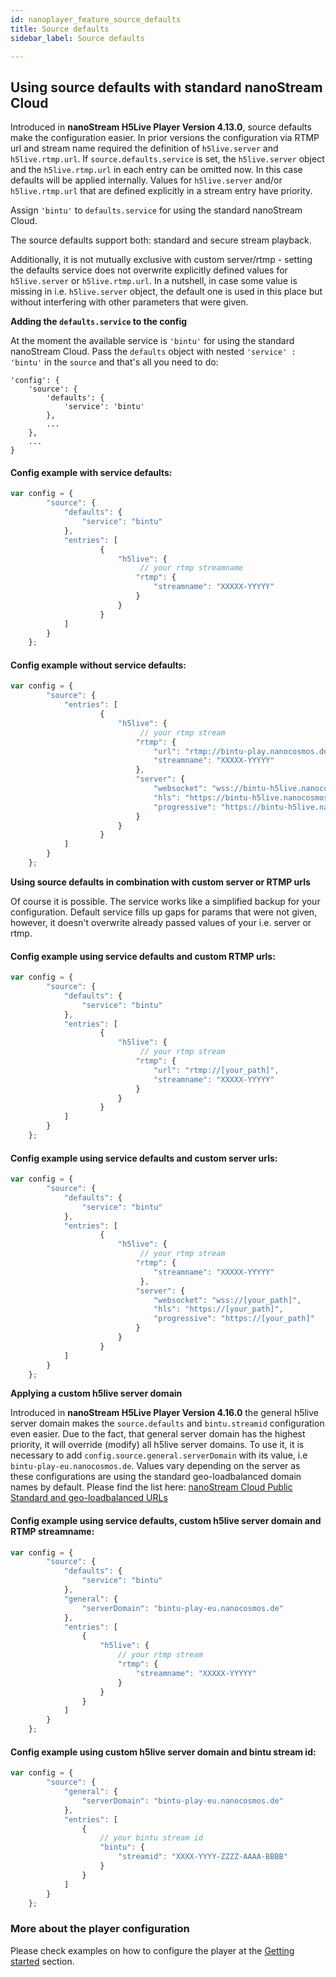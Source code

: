 ```yaml
---
id: nanoplayer_feature_source_defaults
title: Source defaults
sidebar_label: Source defaults

---
```


## Using source defaults with standard nanoStream Cloud

Introduced in **nanoStream H5Live Player Version 4.13.0**, source defaults make the configuration easier. In prior versions the configuration via RTMP url and stream name required the definition of `h5live.server` and `h5live.rtmp.url`. If `source.defaults.service` is set, the `h5live.server` object and the `h5live.rtmp.url` in each entry can be omitted now. In this case defaults will be applied internally. Values for `h5live.server` and/or `h5live.rtmp.url` that are defined explicitly in a stream entry have priority.   

Assign `'bintu'` to `defaults.service` for using the standard nanoStream Cloud.  

The source defaults support both: standard and secure stream playback. 

Additionally, it is not mutually exclusive with custom server/rtmp - setting the defaults service does not overwrite explicitly defined values for `h5live.server` or `h5live.rtmp.url`. In a nutshell, in case some value is missing in i.e. `h5live.server` object, the default one is used in this place but without interfering with other parameters that were given.

**Adding the `defaults.service` to the config**

At the moment the available service is `'bintu'` for using the standard nanoStream Cloud. Pass the `defaults` object with nested `'service' : 'bintu'` in the `source` and that's all you need to do:

```
'config': {
    'source': {
        'defaults': {
            'service': 'bintu'
        },
        ...
    },
    ...
}
```

#### Config example with service defaults: 
```javascript
var config = {
        "source": {
            "defaults": {
                "service": "bintu"
            },
            "entries": [
                    {
                        "h5live": {
                             // your rtmp streamname
                            "rtmp": {
                                "streamname": "XXXXX-YYYYY"
                            }
                        }
                    }
            ]
        }
    };
```

#### Config example without service defaults: 
```javascript
var config = {
        "source": {
            "entries": [
                    {
                        "h5live": {
                             // your rtmp stream
                            "rtmp": {
                                "url": "rtmp://bintu-play.nanocosmos.de/play",
                                "streamname": "XXXXX-YYYYY"
                            },
                            "server": {
                                "websocket": "wss://bintu-h5live.nanocosmos.de:443/h5live/stream.mp4",
                                "hls": "https://bintu-h5live.nanocosmos.de:443/h5live/http/playlist.m3u8",
                                "progressive": "https://bintu-h5live.nanocosmos.de:443/h5live/http/stream.mp4"
                            }
                        }
                    }
            ]
        }
    };
```

**Using source defaults in combination with custom server or RTMP urls**

Of course it is possible. The service works like a simplified backup for your configuration.
Default service fills up gaps for params that were not given, however, it doesn't overwrite already passed values of your i.e. server or rtmp.

#### Config example using service defaults and custom RTMP urls: 
```javascript
var config = {
        "source": {
            "defaults": {
                "service": "bintu"
            },
            "entries": [
                    {
                        "h5live": {
                             // your rtmp stream
                            "rtmp": {
                                "url": "rtmp://[your_path]",
                                "streamname": "XXXXX-YYYYY"
                            }
                        }
                    }
            ]
        }
    };
```

#### Config example using service defaults and custom server urls: 
```javascript
var config = {
        "source": {
            "defaults": {
                "service": "bintu"
            },
            "entries": [
                    {
                        "h5live": {
                             // your rtmp stream
                            "rtmp": {
                                "streamname": "XXXXX-YYYYY"
                             },
                            "server": {
                                "websocket": "wss://[your_path]",
                                "hls": "https://[your_path]",
                                "progressive": "https://[your_path]"
                            }
                        }
                    }
            ]
        }
    };
```


**Applying a custom h5live server domain**

Introduced in **nanoStream H5Live Player Version 4.16.0** the general h5live server domain makes the `source.defaults` and `bintu.streamid` configuration even easier. Due to the fact, that general server domain has the highest priority, it will override (modify) all h5live server domains. To use it, it is necessary to add `config.source.general.serverDomain` with its value, i.e `bintu-play-eu.nanocosmos.de`. Values vary depending on the server as these configurations are using the standard geo-loadbalanced domain names by default. Please find the list here: [nanoStream Cloud Public Standard and geo-loadbalanced URLs](https://docs.nanocosmos.de/docs/cloud/support#geo-region-override)


#### Config example using service defaults, custom h5live server domain and RTMP streamname: 
```javascript
var config = {
        "source": {
            "defaults": {
                "service": "bintu"
            },
            "general": {
                "serverDomain": "bintu-play-eu.nanocosmos.de"
            },
            "entries": [
                {
                    "h5live": {
                        // your rtmp stream
                        "rtmp": {
                            "streamname": "XXXXX-YYYYY"
                        }
                    }
                }
            ]
        }
    };
```

#### Config example using custom h5live server domain and bintu stream id: 
```javascript
var config = {
        "source": {
            "general": {
                "serverDomain": "bintu-play-eu.nanocosmos.de"
            },
            "entries": [
                {
                    // your bintu stream id
                    "bintu": {
                        "streamid": "XXXX-YYYY-ZZZZ-AAAA-BBBB"
                    }
                }
            ]
        }
    };
```

### More about the player configuration

Please check examples on how to configure the player at the [Getting started](https://docs.nanocosmos.de/docs/nanoplayer/nanoplayer_getting_started/) section.